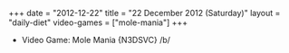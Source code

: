 +++
date = "2012-12-22"
title = "22 December 2012 (Saturday)"
layout = "daily-diet"
video-games = ["mole-mania"]
+++


* Video Game: Mole Mania {N3DSVC} /b/
